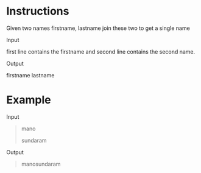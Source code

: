 # Instructions

Given two names firstname, lastname join these two to get a single name

Input

first line contains the firstname and second line contains the second name.

Output

firstname lastname

# Example

Input

>mano
>
>sundaram

Output

>manosundaram
